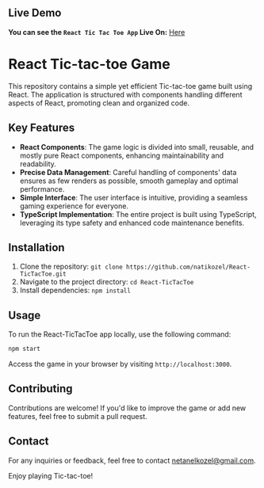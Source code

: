 ## Live Demo
**You can see the `React Tic Tac Toe App` Live On:** [Here](https://natitictac.netlify.app)



# React Tic-tac-toe Game

This repository contains a simple yet efficient Tic-tac-toe game built using React. The application is structured with components handling different aspects of React, promoting clean and organized code.

## Key Features

- **React Components**: The game logic is divided into small, reusable, and mostly pure React components, enhancing maintainability and readability.
- **Precise Data Management**: Careful handling of components' data ensures as few renders as possible, smooth gameplay and optimal performance.
- **Simple Interface**: The user interface is intuitive, providing a seamless gaming experience for everyone.
- **TypeScript Implementation**: The entire project is built using TypeScript, leveraging its type safety and enhanced code maintenance benefits.

## Installation

1. Clone the repository: `git clone https://github.com/natikozel/React-TicTacToe.git`
2. Navigate to the project directory: `cd React-TicTacToe`
3. Install dependencies: `npm install`

## Usage

To run the React-TicTacToe app locally, use the following command:

```bash
npm start
```
Access the game in your browser by visiting `http://localhost:3000`.

## Contributing

Contributions are welcome! If you'd like to improve the game or add new features, feel free to submit a pull request.


## Contact

For any inquiries or feedback, feel free to contact [netanelkozel@gmail.com](mailto:netanelkozel@gmail.com).

Enjoy playing Tic-tac-toe!
